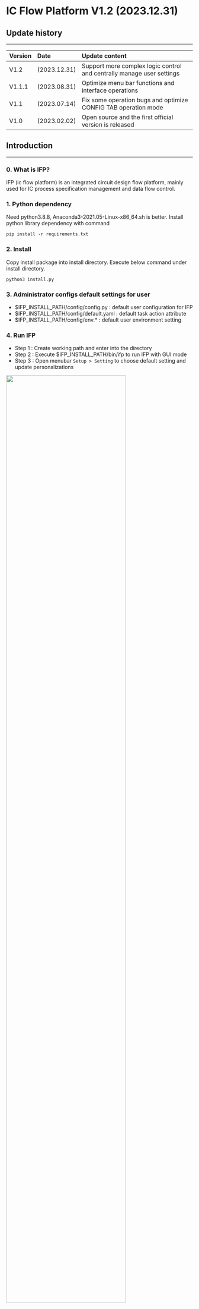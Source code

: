 # IC Flow Platform V1.2 (2023.12.31)

## Update history
***
|Version |Date            | Update content      |
| :-----------| :-----------| :-----------------  |
| V1.2   |(2023.12.31)    | Support more complex logic control and centrally manage user settings |
| V1.1.1 |(2023.08.31)    | Optimize menu bar functions and interface operations|
| V1.1   |(2023.07.14)    | Fix some operation bugs and optimize CONFIG TAB operation mode
| V1.0   |(2023.02.02)    | Open source and the first official version is released


## Introduction
***

### 0. What is IFP?

IFP (ic flow platform) is an integrated circuit design
flow platform, mainly used for IC process specification
 management and data flow control.


### 1. Python dependency
Need python3.8.8, Anaconda3-2021.05-Linux-x86_64.sh is better.
Install python library dependency with command

    pip install -r requirements.txt


### 2. Install
Copy install package into install directory.
Execute below command under install directory.

    python3 install.py


### 3. Administrator configs default settings for user
  - $IFP_INSTALL_PATH/config/config.py : default user configuration for IFP
  - $IFP_INSTALL_PATH/config/default.yaml : default task action attribute
  - $IFP_INSTALL_PATH/config/env.* : default user environment setting


### 4. Run IFP

  - Step 1 : Create working path and enter into the directory
  - Step 2 : Execute $IFP_INSTALL_PATH/bin/ifp to run IFP with GUI mode
  - Step 3 : Open menubar `Setup > Setting` to choose default setting and update personalizations

<img src="./data/pictures/readme/IFP_setting.png" width="80%">
  
  - Step 4 : Open menubar `Setup > Set Depedency` to define task actuating logic
  
![](./data/pictures/readme/IFP_set_dependency.png)
  
  - Step 5 : Create your tasks in `CONFIG TAB` and adjust task detailed settings
  
![](./data/pictures/readme/IFP_config_tab.png)
  
  - Step 6 : Execute actions and monitor the progress in `MAIN TAB`
  
![](./data/pictures/readme/IFP_main_tab.jpeg)

More details please see "docs/IFP_user_manual.pdf"
